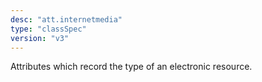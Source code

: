 ```yaml
---
desc: "att.internetmedia"
type: "classSpec"
version: "v3"
---
```


Attributes which record the type of an electronic resource.